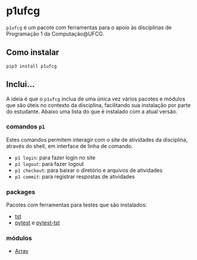 # p1ufcg

`p1ufcg` é um pacote com ferramentas para o apoio às disciplinas de
Programação 1 da Computação@UFCG.

## Como instalar

```
pip3 install p1ufcg
```

## Inclui...

A ideia é que o `p1ufcg` inclua de uma única vez vários pacotes e
módulos que são úteis no contexto da disciplina, facilitando sua
instalação por parte do estudante. Abaixo uma lista do que é
instalado com a atual versão.

### comandos `p1`

Estes comandos permitem interagir com o site de atividades da
disciplina, através do shell, em interface de linha de comando.

- `p1 login`: para fazer login no site
- `p1 logout`: para fazer logout
- `p1 checkout`: para baixar o diretório e arquivos de atividades
- `p1 commit`: para registrar respostas de atividades

### packages

Pacotes com ferramentas para testes que são instalados:

- [tst](https://github.com/daltonserey/tst)
- [pytest](https://docs.pytest.org) e [pytest-tst](https://pypi.org/project/pytest-tst/)

### módulos

- [Array](array.md)
